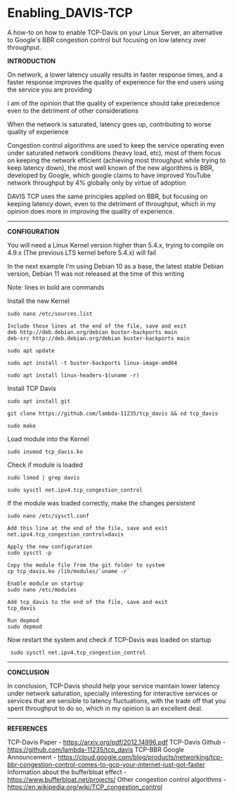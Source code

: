 # Enabling_DAVIS-TCP
A how-to on how to enable TCP-Davis on your Linux Server, an alternative to Google's BBR congestion control but focusing on low latency over throughput.

<b>INTRODUCTION</b>

On network, a lower latency usually results in faster response times, and a faster response improves the quality of experience for the end users using the service you are providing

I am of the opinion that the quality of experience should take precedence even to the detriment of other considerations

When the network is saturated, latency goes up, contributing to worse quality of experience 

Congestion control algorithms are used to keep the service operating even under saturated network conditions (heavy load, etc), most of them focus on keeping the network efficient (achieving most throughput while trying to keep latency down), the most well known of the new algorithms is BBR, developed by Google, which google claims to have improved YouTube network throughput by 4% globally only by virtue of adoption

DAVIS TCP uses the same principles applied on BBR, but focusing on keeping latency down, even to the detriment of throughput, which in my opinion does more in improving the quality of experience.

---

<b>CONFIGURATION</b>

You will need a Linux Kernel version higher than 5.4.x, trying to compile on 4.9.x (The previous LTS kernel before 5.4.x) will fail

In the next example I'm using Debian 10 as a base, the latest stable Debian version, Debian 11 was not released at the time of this writing

Note: lines  in bold are commands

Install the new Kernel

    sudo nano /etc/sources.list

    Include those lines at the end of the file, save and exit
    deb http://deb.debian.org/debian buster-backports main
    deb-src http://deb.debian.org/debian buster-backports main

    sudo apt update

    sudo apt install -t buster-backports linux-image-amd64

    sudo apt install linux-headers-$(uname -r)

Install TCP Davis

    sudo apt install git
    
    git clone https://github.com/lambda-11235/tcp_davis && cd tcp_davis

    sudo make
    
Load module into the Kernel

    sudo insmod tcp_davis.ko

Check if module is loaded

    sudo lsmod | grep davis
    
    sudo sysctl net.ipv4.tcp_congestion_control

If the module was loaded correctly, make the changes persistent

    sudo nano /etc/sysctl.conf

    Add this line at the end of the file, save and exit
    net.ipv4.tcp_congestion_control=davis

    Apply the new configuration
    sudo sysctl -p

    Copy the module file from the git folder to system
    cp tcp_davis.ko /lib/modules/`uname -r`

    Enable module on startup
    sudo nano /etc/modules
	
    Add tcp_davis to the end of the file, save and exit
    tcp_davis

    Run depmod
    sudo depmod
    

Now restart the system and check if TCP-Davis was loaded on startup

     sudo sysctl net.ipv4.tcp_congestion_control

---

<b>CONCLUSION</b>

In conclusion, TCP-Davis should help your service maintain lower latency under network saturation, specially interesting for interactive services or services that are sensible to latency fluctuations, with the trade off that you spent throughput to do so, which in my opinion is an excellent deal.

---

<b>REFERENCES</b>

TCP-Davis Paper - https://arxiv.org/pdf/2012.14996.pdf
TCP-Davis Github - https://github.com/lambda-11235/tcp_davis
TCP-BBR Google Announcement - https://cloud.google.com/blog/products/networking/tcp-bbr-congestion-control-comes-to-gcp-your-internet-just-got-faster
Information about the bufferbloat effect - https://www.bufferbloat.net/projects/
Other congestion control algorithms - https://en.wikipedia.org/wiki/TCP_congestion_control
